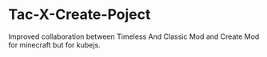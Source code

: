 # Tac-X-Create-Poject
Improved collaboration between Timeless And Classic Mod and Create Mod for minecraft but for kubejs. 
